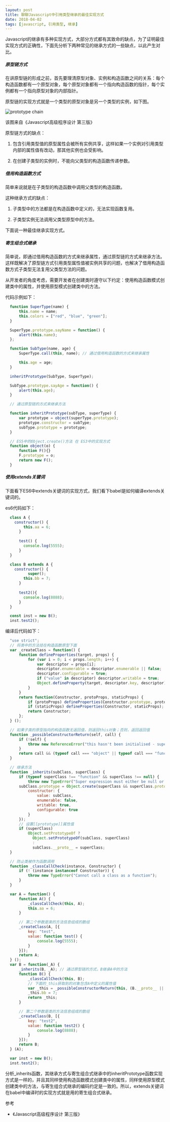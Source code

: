 ```yaml
---
layout: post
title: 聊聊Javascript中引用类型继承的最佳实现方式
date: 2018-04-02 
tags: [javascript, 引用类型, 继承]
---
```


Javascript的继承有多种实现方式，大部分方式都有其致命的缺点，为了证明最佳实现方式的正确性，下面先分析下两种常见的继承方式的一些缺点，以此产生对比。

##### 原型链方式

在讲原型链的形成之前，首先要理清原型对象、实例和构造函数之间的关系：每个构造函数都有一个原型对象，每个原型对象都有一个指向构造函数的指针，每个实例都有一个指向原型对象的内部指针。

<!-- more -->

原型链的实现方式就是一个类型的原型对象是另一个类型的实例，如下图。

![prototype chain](http://okup5z621.bkt.clouddn.com/prototype-chain.jpeg)

该图来自《Javascript高级程序设计 第三版》

原型链方式的缺点：

 1. 包含引用类型值的原型属性会被所有实例共享，这样如果一个实例对引用类型内部的属性值有改动，那其他实例也会受影响。

 2. 在创建子类型的实例时，不能向父类型的构造函数传递参数。

##### 借用构造函数方式

简单来说就是在子类型的构造函数中调用父类型的构造函数。

这种继承方式的缺点：

 1. 子类型中的方法都是在构造函数中定义的，无法实现函数复用。
 
 2. 子类型实例无法调用父类型原型中的方法。

下面说一种最佳继承实现方式。

##### 寄生组合式继承

简单说，即通过借用构造函数的方式来继承属性，通过原型链的方式来继承方法。这样既解决了原型链方式引用类型属性值被实例共享的问题，也解决了借用构造函数方式子类型无法复用父类型方法的问题。

从开发者的角度考虑，需要开发者在创建类时遵守以下约定：使用构造函数模式创建类中的属性，并使用原型模式创建类中的方法。

代码示例如下：

```javascript
  function SuperType(name) {
      this.name = name;
      this.colors = ["red", "blue", "green"];
  }

  SuperType.prototype.sayName = function() {
      alert(this.name);
  };

  function SubType(name, age) {
      SuperType.call(this, name); // 通过借用构造函数的方式来继承属性

      this.age = age;
  }

  inheritPrototype(SubType, SuperType);

  SubType.prototype.sayAge = function() {
      alert(this.age);
  }
```

```javascript
  // 通过原型链的方式来继承方法

  function inheritPrototype(subType, superType) {
      var prototype = object(superType.prototype);
      prototype.constructor = subType;
      subType.prototype = prototype;
  }

  // ES5中的Object.create()方法 在 ES3中的实现方式
  function object(o) {
      function F(){}
      F.prototype = o;
      return new F();
  }
```

##### 使用extends关键词

下面看下ES6中extends关键词的实现方式，我们看下babel是如何编译extends关键词的。

es6代码如下：

```javascript
  class A {
    constructor() {
        this.aa = 6;
      }
    
      test() {
        console.log(5555);
      }
  }

  class B extends A {
    constructor() {
          super();
        this.bb = 7;
      }
    
      test2(){
        console.log(8888);
      }
  }

  const inst = new B();
  inst.test2();
```

编译后代码如下：

```javascript
  "use strict";
  // 将类中的方法挂在构造函数原型下面
  var _createClass = function() {
      function defineProperties(target, props) {
          for (var i = 0; i < props.length; i++) {
              var descriptor = props[i];
              descriptor.enumerable = descriptor.enumerable || false;
              descriptor.configurable = true;
              if ("value" in descriptor) descriptor.writable = true;
              Object.defineProperty(target, descriptor.key, descriptor);
          }
      }
      return function(Constructor, protoProps, staticProps) {
          if (protoProps) defineProperties(Constructor.prototype, protoProps);
          if (staticProps) defineProperties(Constructor, staticProps);
          return Constructor;
      };
  } ();

  // 如果子类的原型指向的构造函数无返回值，则返回this对象；否则，返回返回值
  function _possibleConstructorReturn(self, call) {
      if (!self) {
          throw new ReferenceError("this hasn't been initialised - super() hasn't been called");
      }
      return call && (typeof call === "object" || typeof call === "function") ? call: self;
  }

  // 继承方法
  function _inherits(subClass, superClass) {
      if (typeof superClass !== "function" && superClass !== null) {
          throw new TypeError("Super expression must either be null or a function, not " + typeof superClass);    }
      subClass.prototype = Object.create(superClass && superClass.prototype, {
          constructor: {
              value: subClass,
              enumerable: false,
              writable: true,
              configurable: true
          }
      });
      // 设置[[prototype]]属性值
      if (superClass)
          Object.setPrototypeOf ? 
            Object.setPrototypeOf(subClass, superClass)
            :
            subClass.__proto__ = superClass;
  }

  // 防止类被作为函数调用
  function _classCallCheck(instance, Constructor) {
      if (! (instance instanceof Constructor)) {
          throw new TypeError("Cannot call a class as a function");
      }
  }

  var A = function() {
      function A() {
          _classCallCheck(this, A);
          this.aa = 6;
      }

      // 第二个参数是类的方法信息组成的数组 
      _createClass(A, [{
          key: "test",
          value: function test() {
              console.log(5555);
          }
      }]);
      return A;
  } ();
  var B = function(_A) {
      _inherits(B, _A); // 通过原型链的方式，B继承A中的方法
      function B() {
          _classCallCheck(this, B);
          // 下面的_this获取到的对象包含A中定义的属性值
          var _this = _possibleConstructorReturn(this, (B.__proto__ || Object.getPrototypeOf(B)).call(this));
          _this.bb = 7;
          return _this;
      }

      // 第二个参数是类的方法信息组成的数组
      _createClass(B, [{
          key: "test2",
          value: function test2() {
              console.log(8888);
          }
      }]);
      return B;
  } (A);

  var inst = new B();
  inst.test2();
```

分析_inherits函数，其继承方式与寄生组合式继承中的inheritPrototype函数实现方式是一样的，并且其同样使用构造函数模式创建类中的属性，同样使用原型模式创建类中的方法，与寄生组合式继承的编码约定是一致的。所以，extends关键词在babel中编译时的实现方式就是用的寄生组合式继承。


<div class="references">参考</div>

- 《Javascript高级程序设计 第三版》


